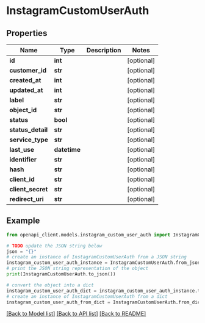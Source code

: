 # InstagramCustomUserAuth


## Properties

Name | Type | Description | Notes
------------ | ------------- | ------------- | -------------
**id** | **int** |  | [optional] 
**customer_id** | **str** |  | [optional] 
**created_at** | **int** |  | [optional] 
**updated_at** | **int** |  | [optional] 
**label** | **str** |  | [optional] 
**object_id** | **str** |  | [optional] 
**status** | **bool** |  | [optional] 
**status_detail** | **str** |  | [optional] 
**service_type** | **str** |  | [optional] 
**last_use** | **datetime** |  | [optional] 
**identifier** | **str** |  | [optional] 
**hash** | **str** |  | [optional] 
**client_id** | **str** |  | [optional] 
**client_secret** | **str** |  | [optional] 
**redirect_uri** | **str** |  | [optional] 

## Example

```python
from openapi_client.models.instagram_custom_user_auth import InstagramCustomUserAuth

# TODO update the JSON string below
json = "{}"
# create an instance of InstagramCustomUserAuth from a JSON string
instagram_custom_user_auth_instance = InstagramCustomUserAuth.from_json(json)
# print the JSON string representation of the object
print(InstagramCustomUserAuth.to_json())

# convert the object into a dict
instagram_custom_user_auth_dict = instagram_custom_user_auth_instance.to_dict()
# create an instance of InstagramCustomUserAuth from a dict
instagram_custom_user_auth_from_dict = InstagramCustomUserAuth.from_dict(instagram_custom_user_auth_dict)
```
[[Back to Model list]](../README.md#documentation-for-models) [[Back to API list]](../README.md#documentation-for-api-endpoints) [[Back to README]](../README.md)


